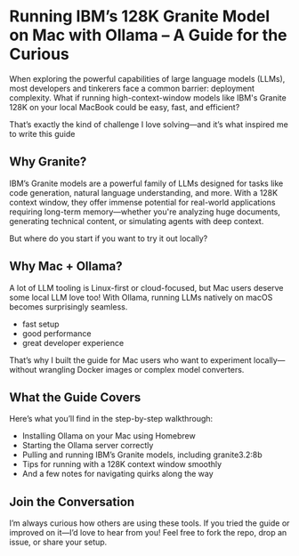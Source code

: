 # Running IBM’s 128K Granite Model on Mac with Ollama – A Guide for the Curious
When exploring the powerful capabilities of large language models (LLMs), most developers and tinkerers face a common barrier: deployment complexity. What if running high-context-window models like IBM's Granite 128K on your local MacBook could be easy, fast, and efficient?

That’s exactly the kind of challenge I love solving—and it’s what inspired me to write this guide

## Why Granite?

IBM’s Granite models are a powerful family of LLMs designed for tasks like code generation, natural language understanding, and more. With a 128K context window, they offer immense potential for real-world applications requiring long-term memory—whether you're analyzing huge documents, generating technical content, or simulating agents with deep context.

But where do you start if you want to try it out locally?

## Why Mac + Ollama?
A lot of LLM tooling is Linux-first or cloud-focused, but Mac users deserve some local LLM love too! With Ollama, running LLMs natively on macOS becomes surprisingly seamless.
- fast setup
- good performance
- great developer experience

That’s why I built the guide for Mac users who want to experiment locally—without wrangling Docker images or complex model converters.

## What the Guide Covers
Here’s what you’ll find in the step-by-step walkthrough:

- Installing Ollama on your Mac using Homebrew
- Starting the Ollama server correctly
- Pulling and running IBM’s Granite models, including granite3.2:8b
- Tips for running with a 128K context window smoothly
- And a few notes for navigating quirks along the way

## Join the Conversation

I’m always curious how others are using these tools. If you tried the guide or improved on it—I’d love to hear from you! Feel free to fork the repo, drop an issue, or share your setup.

